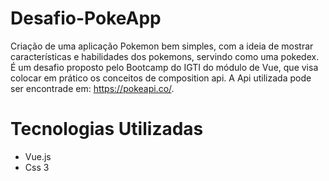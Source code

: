 # Desafio-PokeApp
 Criação de uma aplicação Pokemon bem simples, com a ideia de mostrar características e habilidades dos pokemons, servindo como uma pokedex. É um desafio proposto pelo Bootcamp do IGTI do módulo de Vue, que visa colocar em prático os conceitos de composition api. A Api utilizada pode ser encontrade em: https://pokeapi.co/.
 
 # Tecnologias Utilizadas
 
 <ul>
 
 <li> Vue.js </li>
 <li> Css 3 </li>
 
 </ul>
